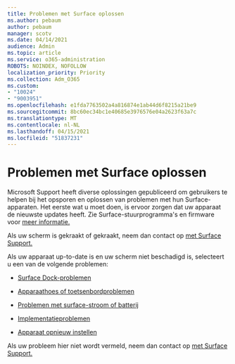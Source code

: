 ```yaml
---
title: Problemen met Surface oplossen
ms.author: pebaum
author: pebaum
manager: scotv
ms.date: 04/14/2021
audience: Admin
ms.topic: article
ms.service: o365-administration
ROBOTS: NOINDEX, NOFOLLOW
localization_priority: Priority
ms.collection: Adm_O365
ms.custom:
- "10024"
- "9003951"
ms.openlocfilehash: e1fda7763502a4a816874e1ab44d6f8215a21be9
ms.sourcegitcommit: 8bc60ec34bc1e40685e3976576e04a2623f63a7c
ms.translationtype: MT
ms.contentlocale: nl-NL
ms.lasthandoff: 04/15/2021
ms.locfileid: "51837231"
---
```

# <a name="troubleshoot-surface"></a>Problemen met Surface oplossen

Microsoft Support heeft diverse oplossingen gepubliceerd om gebruikers te helpen bij het opsporen en oplossen van problemen met hun Surface-apparaten. Het eerste wat u moet doen, is ervoor zorgen dat uw apparaat de nieuwste updates heeft. Zie Surface-stuurprogramma's en firmware voor [meer informatie.](https://docs.microsoft.com/surface/support-solutions-surface#surface-drivers-and-firmware)

Als uw scherm is gekraakt of gekraakt, neem dan contact op [met Surface Support.](https://docs.microsoft.com/surface/contact-surface-support?tabs=online)

Als uw apparaat up-to-date is en uw scherm niet beschadigd is, selecteert u een van de volgende problemen:
 
- [Surface Dock-problemen](https://docs.microsoft.com/surface/support-solutions-surface#surface-dock-issues)
 
- [Apparaathoes of toetsenbordproblemen](https://support.microsoft.com/sbs/surface/troubleshoot-your-surface-type-cover-or-keyboard-5b7ed1a7-bedd-5164-94a7-87f8e95df3fe?)
 
- [Problemen met surface-stroom of batterij](https://docs.microsoft.com/surface/support-solutions-surface#surface-power-or-battery-issues)
 
- [Implementatieproblemen](https://docs.microsoft.com/surface/support-solutions-surface#deployment-issues)
 
- [Apparaat opnieuw instellen](https://docs.microsoft.com/surface/support-solutions-surface#reset-device)

Als uw probleem hier niet wordt vermeld, neem dan contact op [met Surface Support.](https://docs.microsoft.com/surface/contact-surface-support?tabs=online)

